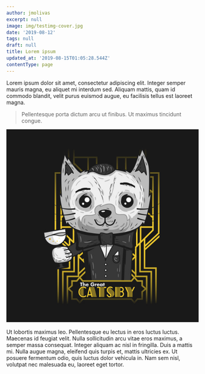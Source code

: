 ```yaml
---
author: jmolivas
excerpt: null
image: img/testimg-cover.jpg
date: '2019-08-12'
tags: null
draft: null
title: Lorem ipsum
updated_at: '2019-08-15T01:05:28.544Z'
contentType: page
---
```

Lorem ipsum dolor sit amet, consectetur adipiscing elit. Integer semper mauris magna, eu aliquet mi interdum sed. Aliquam mattis, quam id commodo blandit, velit purus euismod augue, eu facilisis tellus est laoreet magna. 

> Pellentesque porta dictum arcu ut finibus. Ut maximus tincidunt congue. 



![alt text](great-catsby.jpg)

Ut lobortis maximus leo. Pellentesque eu lectus in eros luctus luctus. Maecenas id feugiat velit. Nulla sollicitudin arcu vitae eros maximus, a semper massa consequat. Integer aliquam ac nisl in fringilla. Duis a mattis mi. Nulla augue magna, eleifend quis turpis et, mattis ultricies ex. Ut posuere fermentum odio, quis luctus dolor vehicula in. Nam sem nisl, volutpat nec malesuada eu, laoreet eget tortor.
